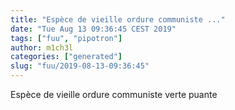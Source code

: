 ```yaml
---
title: "Espèce de vieille ordure communiste ..."
date: "Tue Aug 13 09:36:45 CEST 2019"
tags: ["fuu", "pipotron"]
author: m1ch3l
categories: ["generated"]
slug: "fuu/2019-08-13-09:36:45"
---
```


Espèce de vieille ordure communiste verte puante
